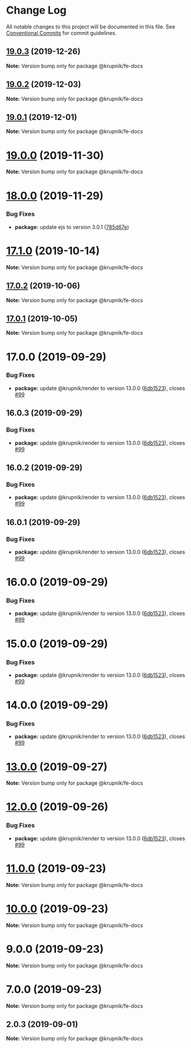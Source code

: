 # Change Log

All notable changes to this project will be documented in this file.
See [Conventional Commits](https://conventionalcommits.org) for commit guidelines.

## [19.0.3](https://github.com/yurikrupniktools/client-apps/compare/@krupnik/fe-docs@19.0.2...@krupnik/fe-docs@19.0.3) (2019-12-26)

**Note:** Version bump only for package @krupnik/fe-docs





## [19.0.2](https://github.com/yurikrupniktools/client-apps/compare/@krupnik/fe-docs@19.0.1...@krupnik/fe-docs@19.0.2) (2019-12-03)

**Note:** Version bump only for package @krupnik/fe-docs





## [19.0.1](https://github.com/yurikrupniktools/client-apps/compare/@krupnik/fe-docs@19.0.0...@krupnik/fe-docs@19.0.1) (2019-12-01)

**Note:** Version bump only for package @krupnik/fe-docs





# [19.0.0](https://github.com/yurikrupniktools/client-apps/compare/@krupnik/fe-docs@18.0.0...@krupnik/fe-docs@19.0.0) (2019-11-30)

**Note:** Version bump only for package @krupnik/fe-docs





# [18.0.0](https://github.com/yurikrupniktools/client-apps/compare/@krupnik/fe-docs@17.1.0...@krupnik/fe-docs@18.0.0) (2019-11-29)


### Bug Fixes

* **package:** update ejs to version 3.0.1 ([785d67e](https://github.com/yurikrupniktools/client-apps/commit/785d67e6f667694977dd1db241efe242cceec369))





# [17.1.0](https://github.com/yurikrupniktools/client-apps/compare/@krupnik/fe-docs@17.0.2...@krupnik/fe-docs@17.1.0) (2019-10-14)

**Note:** Version bump only for package @krupnik/fe-docs





## [17.0.2](https://github.com/yurikrupniktools/client-apps/compare/@krupnik/fe-docs@17.0.1...@krupnik/fe-docs@17.0.2) (2019-10-06)

**Note:** Version bump only for package @krupnik/fe-docs





## [17.0.1](https://github.com/yurikrupniktools/client-apps/compare/@krupnik/fe-docs@17.0.0...@krupnik/fe-docs@17.0.1) (2019-10-05)

**Note:** Version bump only for package @krupnik/fe-docs





# 17.0.0 (2019-09-29)


### Bug Fixes

* **package:** update @krupnik/render to version 13.0.0 ([6db1523](https://github.com/yurikrupniktools/client-apps/commit/6db1523)), closes [#99](https://github.com/yurikrupniktools/client-apps/issues/99)





## 16.0.3 (2019-09-29)


### Bug Fixes

* **package:** update @krupnik/render to version 13.0.0 ([6db1523](https://github.com/yurikrupniktools/client-apps/commit/6db1523)), closes [#99](https://github.com/yurikrupniktools/client-apps/issues/99)





## 16.0.2 (2019-09-29)


### Bug Fixes

* **package:** update @krupnik/render to version 13.0.0 ([6db1523](https://github.com/yurikrupniktools/client-apps/commit/6db1523)), closes [#99](https://github.com/yurikrupniktools/client-apps/issues/99)





## 16.0.1 (2019-09-29)


### Bug Fixes

* **package:** update @krupnik/render to version 13.0.0 ([6db1523](https://github.com/yurikrupniktools/client-apps/commit/6db1523)), closes [#99](https://github.com/yurikrupniktools/client-apps/issues/99)





# 16.0.0 (2019-09-29)


### Bug Fixes

* **package:** update @krupnik/render to version 13.0.0 ([6db1523](https://github.com/yurikrupniktools/client-apps/commit/6db1523)), closes [#99](https://github.com/yurikrupniktools/client-apps/issues/99)





# 15.0.0 (2019-09-29)


### Bug Fixes

* **package:** update @krupnik/render to version 13.0.0 ([6db1523](https://github.com/yurikrupniktools/client-apps/commit/6db1523)), closes [#99](https://github.com/yurikrupniktools/client-apps/issues/99)





# 14.0.0 (2019-09-29)


### Bug Fixes

* **package:** update @krupnik/render to version 13.0.0 ([6db1523](https://github.com/yurikrupniktools/client-apps/commit/6db1523)), closes [#99](https://github.com/yurikrupniktools/client-apps/issues/99)





# [13.0.0](https://github.com/yurikrupniktools/client-apps/compare/@krupnik/fe-docs@12.0.0...@krupnik/fe-docs@13.0.0) (2019-09-27)

**Note:** Version bump only for package @krupnik/fe-docs





# [12.0.0](https://github.com/yurikrupniktools/client-apps/compare/@krupnik/fe-docs@11.0.0...@krupnik/fe-docs@12.0.0) (2019-09-26)


### Bug Fixes

* **package:** update @krupnik/render to version 13.0.0 ([6db1523](https://github.com/yurikrupniktools/client-apps/commit/6db1523)), closes [#99](https://github.com/yurikrupniktools/client-apps/issues/99)





# [11.0.0](https://github.com/yurikrupniktools/client-apps/compare/@krupnik/fe-docs@10.0.0...@krupnik/fe-docs@11.0.0) (2019-09-23)

**Note:** Version bump only for package @krupnik/fe-docs





# [10.0.0](https://github.com/yurikrupniktools/client-apps/compare/@krupnik/fe-docs@9.0.0...@krupnik/fe-docs@10.0.0) (2019-09-23)

**Note:** Version bump only for package @krupnik/fe-docs





# 9.0.0 (2019-09-23)

**Note:** Version bump only for package @krupnik/fe-docs





# 7.0.0 (2019-09-23)

**Note:** Version bump only for package @krupnik/fe-docs





## 2.0.3 (2019-09-01)

**Note:** Version bump only for package @krupnik/fe-docs
